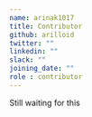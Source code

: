```yaml
---
name: arinak1017
title: Contributor
github: arilloid
twitter: ""
linkedin: ""
slack: ""
joining_date: ""
role : contributor
---
```


Still waiting for this
